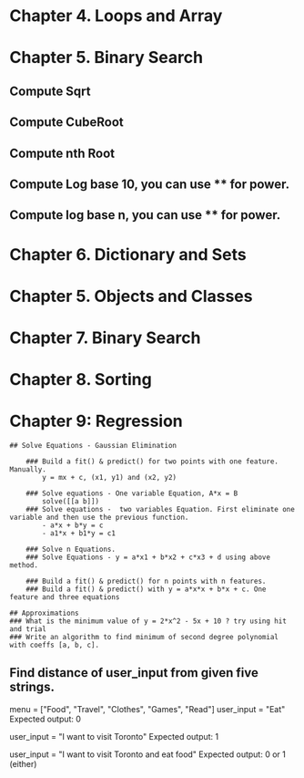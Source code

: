 

# Chapter 4. Loops and Array

<!-- ## Check if a point P is closer to point A or point B in N-Dimension
## Find nearest neighbour in 1D, 2D and 3D and ND
## Compute mean
## Compute SD
## Compute root mean square error in n-dimensions
## Compute mean absolute error  in n-dimensions
## Compute huber loss
## multiply two polynomials, each polynomial is represented as an array of coefficients
## solve an equation of n variables, you have the values of n-1 variables, find the value of n+1 variables. You have list containing the values of n-1 variables. You have the coffiecients and the right side value available as a list. You have to find the value of first variable. For example:
# you have an equation: 3x + 4y + 6z = 20, you are given the value of y = 5 and z = 6 and you have find the value of x.
# The same is represented as two lists, equation=[3, 4, 6, 20] and vars = [5, 6]
# to find x we need to calculate the following: (20 - (5*4+6*6))/3 -->

# Chapter 5. Binary Search

## Compute Sqrt
## Compute CubeRoot
## Compute nth Root
## Compute Log base 10, you can use ** for power.
## Compute log base n, you can use ** for power.

# Chapter 6. Dictionary and Sets

# Chapter 5. Objects and Classes

# Chapter 7. Binary Search

# Chapter 8. Sorting

# Chapter 9: Regression

    ## Solve Equations - Gaussian Elimination

        ### Build a fit() & predict() for two points with one feature. Manually.
            y = mx + c, (x1, y1) and (x2, y2)
        
        ### Solve equations - One variable Equation, A*x = B
            solve([[a b]])
        ### Solve equations -  two variables Equation. First eliminate one variable and then use the previous function. 
            - a*x + b*y = c
            - a1*x + b1*y = c1
        
        ### Solve n Equations.
        ### Solve Equations - y = a*x1 + b*x2 + c*x3 + d using above method.

        ### Build a fit() & predict() for n points with n features.
        ### Build a fit() & predict() with y = a*x*x + b*x + c. One feature and three equations

    ## Approximations
    ### What is the minimum value of y = 2*x^2 - 5x + 10 ? try using hit and trial
    ### Write an algorithm to find minimum of second degree polynomial with coeffs [a, b, c].


## Find distance of user_input from given five strings.
menu = ["Food", "Travel", "Clothes", "Games", "Read"]
user_input = "Eat"
Expected output: 0

user_input = "I want to visit Toronto"
Expected output: 1

user_input = "I want to visit Toronto and eat food"
Expected output: 0 or 1 (either)


